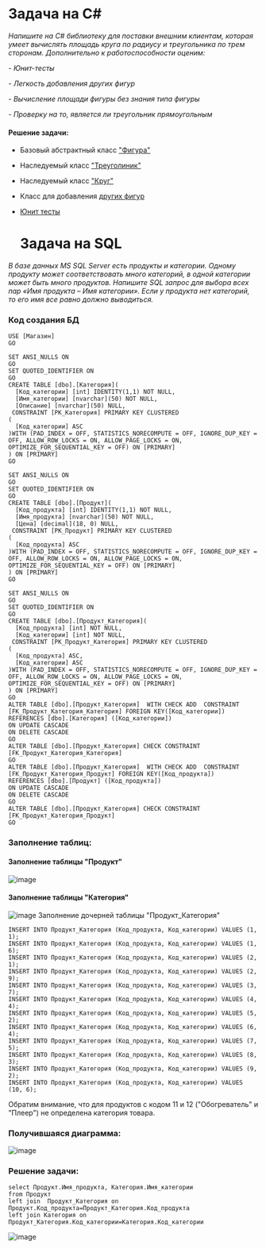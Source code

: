 # Задача на C#
*Напишите на C# библиотеку для поставки внешним клиентам, которая умеет вычислять площадь круга по радиусу и треугольника по трем сторонам. Дополнительно к работоспособности оценим:*

*- Юнит-тесты*

*- Легкость добавления других фигур*

*- Вычисление площади фигуры без знания типа фигуры*

*- Проверку на то, является ли треугольник прямоугольным*

#### Решение задачи:
- Базовый абстрактный класс ["Фигура"](https://github.com/BerezkaVika/Mindbox_Test_Task/blob/main/LibraryFigures/LibraryFigures/Figure.cs)
- Наследуемый класс ["Треуголиник"](https://github.com/BerezkaVika/Mindbox_Test_Task/blob/main/LibraryFigures/LibraryFigures/Triangle.cs)
- Наследуемый класс ["Круг"](https://github.com/BerezkaVika/Mindbox_Test_Task/blob/main/LibraryFigures/LibraryFigures/Circle.cs)
- Класс для добавления [других фигур](https://github.com/BerezkaVika/Mindbox_Test_Task/blob/main/LibraryFigures/LibraryFigures/FigurePrototype.cs)
- [Юнит тесты](https://github.com/BerezkaVika/Mindbox_Test_Task/blob/main/LibraryFigures/UnitTestProject1/UnitTest1.cs)

  # Задача на SQL
  
*В базе данных MS SQL Server есть продукты и категории. Одному продукту может соответствовать много категорий, в одной категории может быть много продуктов. Напишите SQL запрос для выбора всех пар «Имя продукта – Имя категории». Если у продукта нет категорий, то его имя все равно должно выводиться.*

### Код создания БД
```
USE [Магазин]
GO

SET ANSI_NULLS ON
GO
SET QUOTED_IDENTIFIER ON
GO
CREATE TABLE [dbo].[Категория](
  [Код_категории] [int] IDENTITY(1,1) NOT NULL,
  [Имя_категории] [nvarchar](50) NOT NULL,
  [Описание] [nvarchar](50) NULL,
 CONSTRAINT [PK_Категория] PRIMARY KEY CLUSTERED 
(
  [Код_категории] ASC
)WITH (PAD_INDEX = OFF, STATISTICS_NORECOMPUTE = OFF, IGNORE_DUP_KEY = OFF, ALLOW_ROW_LOCKS = ON, ALLOW_PAGE_LOCKS = ON, OPTIMIZE_FOR_SEQUENTIAL_KEY = OFF) ON [PRIMARY]
) ON [PRIMARY]
GO

SET ANSI_NULLS ON
GO
SET QUOTED_IDENTIFIER ON
GO
CREATE TABLE [dbo].[Продукт](
  [Код_продукта] [int] IDENTITY(1,1) NOT NULL,
  [Имя_продукта] [nvarchar](50) NOT NULL,
  [Цена] [decimal](18, 0) NULL,
 CONSTRAINT [PK_Продукт] PRIMARY KEY CLUSTERED 
(
  [Код_продукта] ASC
)WITH (PAD_INDEX = OFF, STATISTICS_NORECOMPUTE = OFF, IGNORE_DUP_KEY = OFF, ALLOW_ROW_LOCKS = ON, ALLOW_PAGE_LOCKS = ON, OPTIMIZE_FOR_SEQUENTIAL_KEY = OFF) ON [PRIMARY]
) ON [PRIMARY]
GO

SET ANSI_NULLS ON
GO
SET QUOTED_IDENTIFIER ON
GO
CREATE TABLE [dbo].[Продукт_Категория](
  [Код_продукта] [int] NOT NULL,
  [Код_категории] [int] NOT NULL,
 CONSTRAINT [PK_Продукт_Категория] PRIMARY KEY CLUSTERED 
(
  [Код_продукта] ASC,
  [Код_категории] ASC
)WITH (PAD_INDEX = OFF, STATISTICS_NORECOMPUTE = OFF, IGNORE_DUP_KEY = OFF, ALLOW_ROW_LOCKS = ON, ALLOW_PAGE_LOCKS = ON, OPTIMIZE_FOR_SEQUENTIAL_KEY = OFF) ON [PRIMARY]
) ON [PRIMARY]
GO
ALTER TABLE [dbo].[Продукт_Категория]  WITH CHECK ADD  CONSTRAINT [FK_Продукт_Категория_Категория] FOREIGN KEY([Код_категории])
REFERENCES [dbo].[Категория] ([Код_категории])
ON UPDATE CASCADE
ON DELETE CASCADE
GO
ALTER TABLE [dbo].[Продукт_Категория] CHECK CONSTRAINT [FK_Продукт_Категория_Категория]
GO
ALTER TABLE [dbo].[Продукт_Категория]  WITH CHECK ADD  CONSTRAINT [FK_Продукт_Категория_Продукт] FOREIGN KEY([Код_продукта])
REFERENCES [dbo].[Продукт] ([Код_продукта])
ON UPDATE CASCADE
ON DELETE CASCADE
GO
ALTER TABLE [dbo].[Продукт_Категория] CHECK CONSTRAINT [FK_Продукт_Категория_Продукт]
GO
```
### Заполнение таблиц:
#### Заполнение таблицы "Продукт"
![image](https://github.com/BerezkaVika/Mindbox_Test_Task/blob/main/Screenshots/3.jpg)
#### Заполнение таблицы "Категория"
![image](https://github.com/BerezkaVika/Mindbox_Test_Task/blob/main/Screenshots/4.jpg)
Заполнение дочерней таблицы "Продукт_Категория"
```
INSERT INTO Продукт_Категория (Код_продукта, Код_категории) VALUES (1, 1);
INSERT INTO Продукт_Категория (Код_продукта, Код_категории) VALUES (1, 6);
INSERT INTO Продукт_Категория (Код_продукта, Код_категории) VALUES (2, 1);
INSERT INTO Продукт_Категория (Код_продукта, Код_категории) VALUES (2, 9);
INSERT INTO Продукт_Категория (Код_продукта, Код_категории) VALUES (3, 7);
INSERT INTO Продукт_Категория (Код_продукта, Код_категории) VALUES (4, 4);
INSERT INTO Продукт_Категория (Код_продукта, Код_категории) VALUES (5, 2);
INSERT INTO Продукт_Категория (Код_продукта, Код_категории) VALUES (6, 4);
INSERT INTO Продукт_Категория (Код_продукта, Код_категории) VALUES (7, 5);
INSERT INTO Продукт_Категория (Код_продукта, Код_категории) VALUES (8, 3);
INSERT INTO Продукт_Категория (Код_продукта, Код_категории) VALUES (9, 2);
INSERT INTO Продукт_Категория (Код_продукта, Код_категории) VALUES (10, 6);
```
Обратим внимание, что для продуктов с кодом 11 и 12 ("Обогреватель" и "Плеер") не определена категория товара.
### Получившаяся диаграмма:
![image](https://github.com/BerezkaVika/Mindbox_Test_Task/blob/main/Screenshots/1.jpg)
### Решение задачи:
```
select Продукт.Имя_продукта, Категория.Имя_категории
from Продукт
left join  Продукт_Категория on Продукт.Код_продукта=Продукт_Категория.Код_продукта
left join Категория on Продукт_Категория.Код_категории=Категория.Код_категории
```
![image](https://github.com/BerezkaVika/Mindbox_Test_Task/blob/main/Screenshots/2.jpg)
